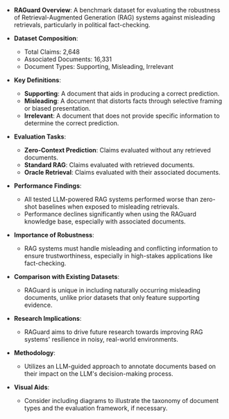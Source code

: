 - **RAGuard Overview**: A benchmark dataset for evaluating the robustness of Retrieval-Augmented Generation (RAG) systems against misleading retrievals, particularly in political fact-checking.
  
- **Dataset Composition**: 
  - Total Claims: 2,648
  - Associated Documents: 16,331
  - Document Types: Supporting, Misleading, Irrelevant

- **Key Definitions**:
  - **Supporting**: A document that aids in producing a correct prediction.
  - **Misleading**: A document that distorts facts through selective framing or biased presentation.
  - **Irrelevant**: A document that does not provide specific information to determine the correct prediction.

- **Evaluation Tasks**:
  - **Zero-Context Prediction**: Claims evaluated without any retrieved documents.
  - **Standard RAG**: Claims evaluated with retrieved documents.
  - **Oracle Retrieval**: Claims evaluated with their associated documents.

- **Performance Findings**: 
  - All tested LLM-powered RAG systems performed worse than zero-shot baselines when exposed to misleading retrievals.
  - Performance declines significantly when using the RAGuard knowledge base, especially with associated documents.

- **Importance of Robustness**: 
  - RAG systems must handle misleading and conflicting information to ensure trustworthiness, especially in high-stakes applications like fact-checking.

- **Comparison with Existing Datasets**: 
  - RAGuard is unique in including naturally occurring misleading documents, unlike prior datasets that only feature supporting evidence.

- **Research Implications**: 
  - RAGuard aims to drive future research towards improving RAG systems' resilience in noisy, real-world environments.

- **Methodology**: 
  - Utilizes an LLM-guided approach to annotate documents based on their impact on the LLM's decision-making process.

- **Visual Aids**: 
  - Consider including diagrams to illustrate the taxonomy of document types and the evaluation framework, if necessary.